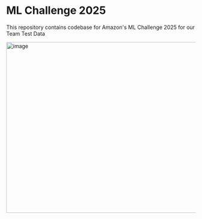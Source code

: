 ﻿# ML Challenge 2025

This repository contains codebase for Amazon's ML Challenge 2025 for our Team Test Data

<img width="1392" height="453" alt="image" src="https://github.com/user-attachments/assets/812dc8f5-1206-4514-8b09-779c9ca44d23" />


